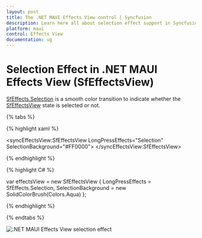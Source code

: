 ```yaml
---
layout: post
title: The .NET MAUI Effects View control | Syncfusion
description: Learn here all about selection effect support in Syncfusion .NET MAUI Effects View (SfEffectsView) control and more.
platform: maui
control: Effects View
documentation: ug
---
```


# Selection Effect in .NET MAUI Effects View (SfEffectsView)

[SfEffects.Selection](https://help.syncfusion.com/cr/maui/Syncfusion.Maui.Core.SfEffects.html#Syncfusion_Maui_Core_SfEffects_Selection) is a smooth color transition to indicate whether the [SfEffectsView](https://help.syncfusion.com/cr/maui/Syncfusion.Maui.Core.SfEffectsView.html) state is selected or not.

{% tabs %} 

{% highlight xaml %} 

<syncEffectsView:SfEffectsView
    LongPressEffects="Selection"
    SelectionBackground="#FF0000">
</syncEffectsView:SfEffectsView>

{% endhighlight %}

{% highlight C# %} 

var effectsView = new SfEffectsView
{
    LongPressEffects = SfEffects.Selection,
    SelectionBackground = new SolidColorBrush(Colors.Aqua)
};

{% endhighlight %}

{% endtabs %}

![.NET MAUI Effects View selection effect](Effects_images/EffectsView_Selection.png)